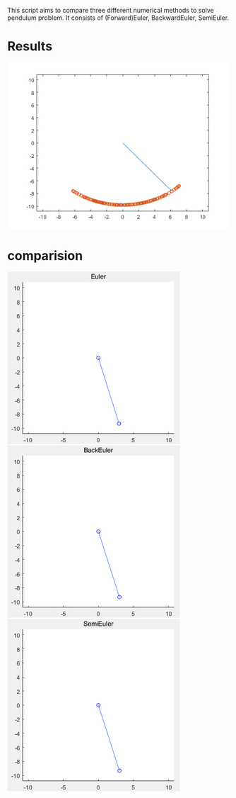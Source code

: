 This script aims to compare three different numerical methods to solve pendulum problem. It consists of (Forward)Euler, BackwardEuler, SemiEuler.

# Results
![pendulum](./Pic/pendulum.png)

# comparision

![Euler](./Pic/Euler.gif)
![BackwardEuler](./Pic/BackwardEuler.gif)
![SemiEuler](./Pic/SemiEuler.gif)